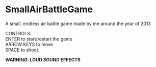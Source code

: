 # SmallAirBattleGame
A small, endless air battle game made by me around the year of 2013  


CONTROLS:  
ENTER to start/restart the game  
ARROW KEYS to move  
SPACE to shoot  

**WARNING: LOUD SOUND EFFECTS**
